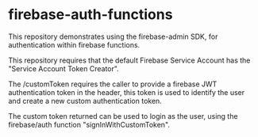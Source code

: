 # firebase-auth-functions

This repository demonstrates using the firebase-admin SDK, for authentication within firebase functions. 

This repository requires that the default Firebase Service Account has the "Service Account Token Creator".

The /customToken requires the caller to provide a firebase JWT authentication token in the header,
this token is used to identify the user and create a new custom authentication token.

The custom token returned can be used to login as the user, using the firebase/auth function "signInWithCustomToken".
